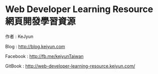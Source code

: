 # Web Developer Learning Resource 網頁開發學習資源

作者 : KeJyun

Blog : http://blog.kejyun.com

Facebook : http://fb.me/kejyunTaiwan

GitBook : http://web-developer-learning-resource.kejyun.com/
